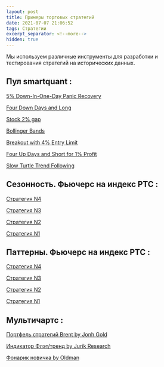 ```yaml
---
layout: post
title: Примеры торговых стратегий
date: 2021-07-07 21:06:52
tags: Стратегии
excerpt_separator: <!--more-->
hidden: true
---
```


 Мы используем различные инструменты для разработки и тестирования стратегий на исторических данных.
<!--more-->
## Пул smartquant :

[5% Down-In-One-Day Panic Recovery](https://ragve-hub.github.io/tale/2021-03-10/5panic-day)

[ Four Down Days and Long](https://ragve-hub.github.io/tale/2020-08-12/fourday-long)

[Stock 2% gap](https://ragve-hub.github.io/tale/2020-07-16/stock2gap)

[Bollinger Bands](https://ragve-hub.github.io/tale/2020-06-03/bolband)

[ Breakout with 4% Entry Limit](https://ragve-hub.github.io/tale/2020-05-05/Breakout-4)

[Four Up Days and Short for 1% Profit](https://ragve-hub.github.io/tale/2020-03-12/fourday-1)

[Slow Turtle Trend Following](https://ragve-hub.github.io/tale/2020-02-09/slturtle)


## Сезонность. Фьючерс на индекс РТС :

[Стратегия N4](https://ragve.ru/2021-07-09/seasonal_4)

[Стратегия N3](https://ragve.ru/2021-07-08/seasonal_3)

[Стратегия N2](https://ragve.ru/2021-07-06/seasonal_2)

[Стратегия N1](https://ragve.ru/2021-07-05/seasonal_1)

## Паттерны. Фьючерс на индекс РТС :

[Стратегия N4](https://ragve.ru/2021-04-11/pattern_4)

[Стратегия N3](https://ragve.ru/2021-03-11/pattern_3)

[Стратегия N2](https://ragve.ru/2021-07-11/pattern_2)

[Стратегия N1](https://ragve.ru/2021-07-10/pattern_1)



## Мультичартс :

[Портфель стратегий Brent by Jonh Gold](https://ragve-hub.github.io/tale/2021-06-15/brent_by_JG)

[Индикатор Флэт/тренд by Jurik Research](https://ragve-hub.github.io/tale/2021-03-01/Индикатор-Флэт_тренд)

[Фонарик новичка by Oldman](https://ragve-hub.github.io/tale/2021-02-25/Фонарик-новичка-by-Oldman)







